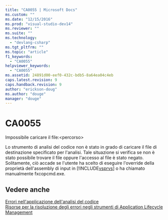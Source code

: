 ```yaml
---
title: "CA0055 | Microsoft Docs"
ms.custom: ""
ms.date: "12/15/2016"
ms.prod: "visual-studio-dev14"
ms.reviewer: ""
ms.suite: ""
ms.technology: 
  - "devlang-csharp"
ms.tgt_pltfrm: ""
ms.topic: "article"
f1_keywords: 
  - "CA0055"
helpviewer_keywords: 
  - "CA0055"
ms.assetid: 24891d00-eef0-432c-bdb5-8a64ea04c4eb
caps.latest.revision: 9
caps.handback.revision: 9
author: "erickson-doug"
ms.author: "douge"
manager: "douge"
---
```

# CA0055
Impossibile caricare il file:\<percorso\>  
  
 Lo strumento di analisi del codice non è stato in grado di caricare il file di destinazione specificato per l'analisi.  Tale situazione si verifica se non è stato possibile trovare il file oppure l'accesso al file è stato negato.  Solitamente, ciò accade se l'utente ha scelto di eseguire l'override della proprietà dell'assembly di input in [!INCLUDE[vsprvs](../code-quality/includes/vsprvs_md.md)] o ha chiamato manualmente fxcopcmd.exe.  
  
## Vedere anche  
 [Errori nell'applicazione dell'analisi del codice](../code-quality/code-analysis-application-errors.md)   
 [Risorse per la risoluzione degli errori negli strumenti di Application Lifecycle Management](../Topic/Resources%20for%20Troubleshooting%20Errors%20in%20Application%20Lifecycle%20Management%20Tools.md)